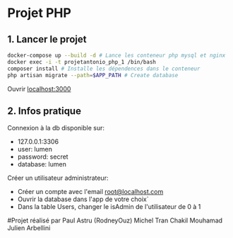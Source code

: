 # Projet PHP  
## 1. Lancer le projet
```bash
docker-compose up --build -d # Lance les conteneur php mysql et nginx
docker exec -i -t projetantonio_php_1 /bin/bash 
composer install # Installe les dépendences dans le conteneur
php artisan migrate --path=$APP_PATH # Create database
```
Ouvrir [localhost:3000](http://localhost:3000)

## 2. Infos pratique
Connexion à la db disponible sur:
- 127.0.0.1:3306
- user: lumen
- password: secret
- database: lumen

Créer un utilisateur administrateur:
- Créer un compte avec l'email root@localhost.com
- Ouvrir la database dans l'app de votre choix`
- Dans la table Users, changer le isAdmin de l'utilisateur de 0 à 1

#Projet réalisé par 
Paul Astru (RodneyOuz)
Michel Tran
Chakil Mouhamad
Julien Arbellini
